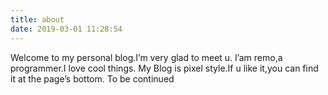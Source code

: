 ```yaml
---
title: about
date: 2019-03-01 11:28:54
---
```


Welcome to my personal blog.I’m very glad to meet u.
I’am remo,a programmer.I love cool things.
My Blog is pixel style.If u like it,you can find it at the page’s bottom.
To be continued